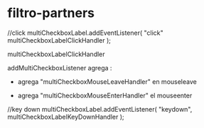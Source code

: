 # filtro-partners

//click
multiCheckboxLabel.addEventListener( "click" multiCheckboxLabelClickHandler
);

multiCheckboxLabelClickHandler

addMultiCheckboxListener agrega :

- agrega "multiCheckboxMouseLeaveHandler" en mouseleave

- agrega "multiCheckboxMouseEnterHandler" el mouseenter

//key down
multiCheckboxLabel.addEventListener( "keydown",
multiCheckboxLabelKeyDownHandler
);
